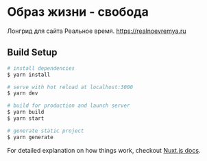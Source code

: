 # Образ жизни - свобода   

Лонгрид для сайта Реальное время. https://realnoevremya.ru

## Build Setup

``` bash
# install dependencies
$ yarn install

# serve with hot reload at localhost:3000
$ yarn dev

# build for production and launch server
$ yarn build
$ yarn start

# generate static project
$ yarn generate
```

For detailed explanation on how things work, checkout [Nuxt.js docs](https://nuxtjs.org).
